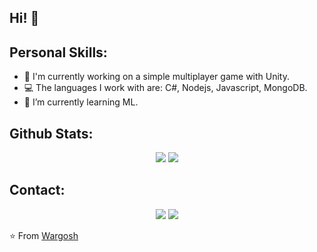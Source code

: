 ## Hi! 👋

## Personal Skills:

- 🔭 I'm currently working on a simple multiplayer game with Unity.
- 💻 The languages I work with are: C#, Nodejs, Javascript, MongoDB.
- 🚀 I’m currently learning ML.

## Github Stats:


<p align="center">
  <img src="https://github-readme-stats.vercel.app/api?username=Wargosh&show_icons=true&theme=buefy&count_private=true&hide=issues&line_height=26">
  <!--<img src="https://github-readme-stats.vercel.app/api/top-langs/?username=Wargosh&show_icons=true&theme=buefy">-->
  <img src="https://github-readme-stats.vercel.app/api/top-langs/?username=Wargosh&layout=compact&line_height=36"> 
</p>

## Contact:

<p align="center">
    <a href="https://twitter.com/Wargosh3"><img src="https://img.shields.io/badge/twitter-%231FA1F1?style=flat&logo=twitter&logoColor=white"/></a>
    <a href="https://www.linkedin.com/in/erick-jara-2a21a7157/"><img src="https://img.shields.io/badge/linkedin-%230177B5?style=flat&logo=linkedin&logoColor=white"/></a>
    <!--<a href="https://www.youtube.com/channel/UC-ULxMm3-0_5lHCTGdfM5gA/featured"><img src="https://img.shields.io/badge/youtube-%23FF0000?style=flat&logo=youtube&logoColor=white"/></a>-->
</p>

⭐ From [Wargosh](https://github.com/Wargosh)
